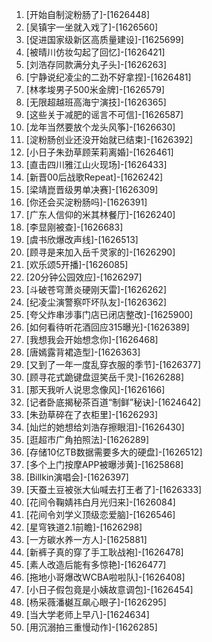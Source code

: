 
1. [开始自制淀粉肠了]-[1626448]
1. [吴镇宇一坐就入戏了]-[1626560]
1. [促进国家级新区高质量建设]-[1625699]
1. [被晴川仿妆勾起了回忆]-[1626421]
1. [刘浩存同款满分丸子头]-[1626263]
1. [宁静说纪凌尘的二劲不好拿捏]-[1626481]
1. [林孝埈男子500米金牌]-[1626579]
1. [无限超越班高海宁演技]-[1626365]
1. [这些关于减肥的谣言不可信]-[1626587]
1. [龙年当然要放个龙头风筝]-[1626630]
1. [淀粉肠创业还没开始就已结束]-[1626392]
1. [小日子朱劲草顾茉莉离婚]-[1626461]
1. [直击四川雅江山火现场]-[1626433]
1. [新晋00后战歌Repeat]-[1626242]
1. [梁靖崑晋级男单决赛]-[1626309]
1. [你还会买淀粉肠吗]-[1626391]
1. [广东人信仰的米其林餐厅]-[1626240]
1. [李显刚被查]-[1626683]
1. [虞书欣爆改声线]-[1626513]
1. [顾寻是来加入岳千灵家的]-[1626290]
1. [欢乐颂5开播]-[1626085]
1. [20分钟公园效应]-[1626297]
1. [斗破苍穹萧炎硬刚天雷]-[1626262]
1. [纪凌尘演警察吓坏队友]-[1626362]
1. [夸父炸串涉事门店已闭店整改]-[1625900]
1. [如何看待听花酒回应315曝光]-[1626389]
1. [我想我会开始想念你]-[1626468]
1. [唐嫣露背裙造型]-[1626363]
1. [又到了一年一度乱穿衣服的季节]-[1626377]
1. [顾寻花式跪键盘逗笑岳千灵]-[1626288]
1. [那天我听人说思念像风]-[1626166]
1. [记者卧底揭秘茶百道“制鲜”秘诀]-[1624642]
1. [朱劲草碎在了衣柜里]-[1626293]
1. [灿烂的她想给刘浩存擦眼泪]-[1626430]
1. [逛超市广角拍照法]-[1626289]
1. [存储10亿TB数据需要多大的硬盘]-[1626512]
1. [多个上门按摩APP被曝涉黄]-[1625868]
1. [Billkin演唱会]-[1626397]
1. [天蚕土豆被张大仙喊去打王者了]-[1626333]
1. [花间令鞠婧祎白月光归来]-[1626084]
1. [花间令刘学义顶级恋爱脑]-[1626546]
1. [星穹铁道2.1前瞻]-[1626298]
1. [一方碳水养一方人]-[1625881]
1. [新裤子真的穿了手工耿战袍]-[1626478]
1. [素人改造后能有多惊艳]-[1626477]
1. [拖地小哥爆改WCBA啦啦队]-[1626408]
1. [小日子假包竟是小姨故意调包]-[1626454]
1. [杨采薇潘樾互飙心眼子]-[1626295]
1. [当大学老师上早八]-[1624634]
1. [用沉溺拍三重慢动作]-[1626285]
